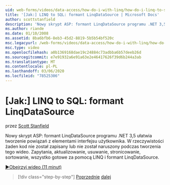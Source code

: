 ```yaml
---
uid: web-forms/videos/data-access/how-do-i-with-linq/how-do-i-linq-to-sql-linqdatasource
title: '[Jak:] LINQ to SQL: formant LinqDataSource | Microsoft Docs'
author: scottstanfield
description: 'Nowy skrypt ASP: formant LinqDataSource programu .NET 3,5 ułatwia tworzenie powiązań z elementami interfejsu użytkownika. W rzeczywistości żaden kod nie został zapisany lub nie został naruszony podczas tworzenia tego wideo. Zapytanie, UPD...'
ms.author: riande
ms.date: 01/10/2008
ms.assetid: 8ba6bfb6-8eb3-45d2-8819-5b5b54bf520c
msc.legacyurl: /web-forms/videos/data-access/how-do-i-with-linq/how-do-i-linq-to-sql-linqdatasource
msc.type: video
ms.openlocfilehash: a0b1369168dae19c24884c73adbba6b57deeb26d
ms.sourcegitcommit: e7e91932a6e91a63e2e46417626f39d6b244a3ab
ms.translationtype: MT
ms.contentlocale: pl-PL
ms.lasthandoff: 03/06/2020
ms.locfileid: "78525306"
---
```

# <a name="how-do-i-linq-to-sql-linqdatasource"></a>[Jak:] LINQ to SQL: formant LinqDataSource

przez [Scott Stanfield](https://github.com/scottstanfield)

Nowy skrypt ASP: formant LinqDataSource programu .NET 3,5 ułatwia tworzenie powiązań z elementami interfejsu użytkownika. W rzeczywistości żaden kod nie został zapisany lub nie został naruszony podczas tworzenia tego wideo. Zapytania, aktualizowanie, usuwanie, stronicowanie, sortowanie, wszystko gotowe za pomocą LINQ i formant LinqDataSource.

[&#9654;Obejrzyj wideo (11 minut)](https://channel9.msdn.com/Blogs/ASP-NET-Site-Videos/how-do-i-linq-to-sql-linqdatasource)

> [!div class="step-by-step"]
> [Poprzednie](how-do-i-linq-to-sql-updating-the-database.md)
> [dalej](how-do-i-linq-to-sql-custom-linqdatasource.md)
